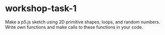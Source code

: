 # workshop-task-1
Make a p5.js sketch using 2D primitive shapes, loops, and random numbers. Write own functions and make calls to these functions in your code.
